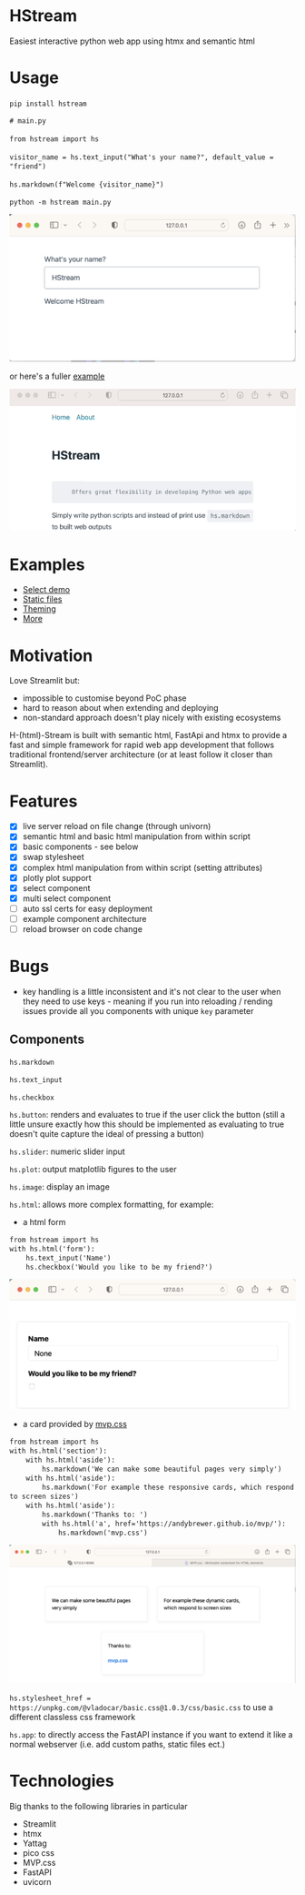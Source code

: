 # HStream

Easiest interactive python web app using htmx and semantic html

# Usage

`pip install hstream`

```
# main.py

from hstream import hs

visitor_name = hs.text_input("What's your name?", default_value = "friend")

hs.markdown(f"Welcome {visitor_name}")
```

`python -m hstream main.py`

![hstream demo](./demo/hello_hstream.png)

or here's a fuller [example](./demo/example.py)

![hstream demo](./demo/example_demo.gif)


# Examples
- [Select demo](./demo/select.md)
- [Static files](./demo/static_files.md)
- [Theming](./demo/theming.md)
- [More](./demo)
# Motivation

Love Streamlit but:

- impossible to customise beyond PoC phase
- hard to reason about when extending and deploying
- non-standard approach doesn't play nicely with existing ecosystems

H-(html)-Stream is built with semantic html, FastApi and htmx to provide a fast and simple framework for rapid web app development that follows traditional frontend/server architecture (or at least follow it closer than Streamlit).

# Features

- [x] live server reload on file change (through univorn)
- [x] semantic html and basic html manipulation from within script
- [x] basic components - see below
- [x] swap stylesheet
- [x] complex html manipulation from within script (setting attributes)
- [x] plotly plot support
- [x] select component
- [x] multi select component
- [ ] auto ssl certs for easy deployment
- [ ] example component architecture
- [ ] reload browser on code change

# Bugs

- key handling is a little inconsistent and it's not clear to the user when they need to use keys - meaning if you run into reloading / rending issues provide all you components with unique `key` parameter

## Components

`hs.markdown`

`hs.text_input`

`hs.checkbox`

`hs.button`: renders and evaluates to true if the user click the button (still a little unsure exactly how this should be implemented as evaluating to true doesn't quite capture the ideal of pressing a button)

`hs.slider`: numeric slider input

`hs.plot`: output matplotlib figures to the user

`hs.image`: display an image

`hs.html`: allows more complex formatting, for example:

- a html form

```
from hstream import hs
with hs.html('form'):
    hs.text_input('Name')
    hs.checkbox('Would you like to be my friend?')
```

![hstream form demo](docs/form_example.png)

- a card provided by [mvp.css](https://andybrewer.github.io/mvp/)

```
from hstream import hs
with hs.html('section'):
    with hs.html('aside'):
        hs.markdown('We can make some beautiful pages very simply')
    with hs.html('aside'):
        hs.markdown('For example these responsive cards, which respond to screen sizes')
    with hs.html('aside'):
        hs.markdown('Thanks to: ')
        with hs.html('a', href='https://andybrewer.github.io/mvp/'):
            hs.markdown('mvp.css')
```

![hstream form demo](docs/card_example.png)

`hs.stylesheet_href = https://unpkg.com/@vladocar/basic.css@1.0.3/css/basic.css` to use a different classless css framework

`hs.app`: to directly access the FastAPI instance if you want to extend it like a normal webserver (i.e. add custom paths, static files ect.)

# Technologies

Big thanks to the following libraries in particular

- Streamlit
- htmx
- Yattag
- pico css
- MVP.css
- FastAPI
- uvicorn

